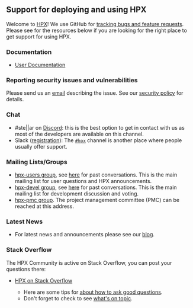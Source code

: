 <!-- Copyright (c) 2017-2023 Hartmut Kaiser                                       -->
<!--                                                                              -->
<!-- SPDX-License-Identifier: BSL-1.0                                             -->
<!-- Distributed under the Boost Software License, Version 1.0. (See accompanying -->
<!-- file LICENSE_1_0.txt or copy at http://www.boost.org/LICENSE_1_0.txt)        -->

## Support for deploying and using HPX

Welcome to [HPX](http://stellar-group.org/libraries/hpx/)! We use GitHub for
[tracking bugs and feature requests](https://github.com/STEllAR-GROUP/hpx/issues).
Please see for the resources below if you are looking for the right place to
get support for using HPX.

### Documentation

* [User Documentation](https://hpx-docs.stellar-group.org/latest/html/index.html)

### Reporting security issues and vulnerabilities

Please send us an [email](info@stellar-group.org) describing the issue. See our
[security policy](https://github.com/STEllAR-GROUP/hpx/blob/master/.github/SECURITY.md)
for details.

### Chat

* #ste||ar on [Discord](https://discord.gg/Tn9QuzVjvy): this is the best option
  to get in contact with us as most of the developers are available on this
  channel.
* Slack ([registration](https://cpplang.now.sh/)): The
  [`#hpx`](https://cpplang.slack.com/messages/C68QLPZB3) channel is another
  place where people usually offer support.


### Mailing Lists/Groups

* [hpx-users group](mailto:hpx-users@stellar-group.org), see
  [here](https://www.mail-archive.com/hpx-users@stellar-group.org) for past
  conversations. This is the main mailing list for user questions and HPX
  announcements.
* [hpx-devel group](mailto:hpx-devel@stellar-group.org), see
  [here](https://www.mail-archive.com/hpx-devel@stellar-group.org) for past
  conversations. This is the main mailing list for development discussion
  and voting.
* [hpx-pmc group](mailto:hpx-pmc@stellar-group.org). The project management
  committee (PMC) can be reached at this address.

### Latest News

* For latest news and announcements please see our
  [blog](http://hpx.stellar-group.org/blog/).

### Stack Overflow

The HPX Community is active on Stack Overflow, you can post your questions there:

* [HPX on Stack Overflow](http://stackoverflow.com/questions/tagged/hpx)

  * Here are some tips for
    [about how to ask good questions](http://stackoverflow.com/help/how-to-ask).
  * Don't forget to check to see
    [what's on topic](http://stackoverflow.com/help/on-topic).
